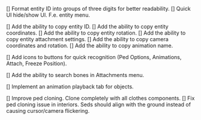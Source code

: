 [] Format entity ID into groups of three digits for better readability.
[] Quick UI hide/show UI. F.e. entity menu.

[] Add the ability to copy entity ID.
[] Add the ability to copy entity coordinates.
[] Add the ability to copy entity rotation.
[] Add the ability to copy entity attachment settings.
[] Add the ability to copy camera coordinates and rotation.
[] Add the ability to copy animation name.

[] Add icons to buttons for quick recognition (Ped Options, Animations, Attach, Freeze Position). 

[] Add the ability to search bones in Attachments menu.

[] Implement an animation playback tab for objects.

[] Improve ped cloning. Clone completely with all clothes components.
[] Fix ped cloning issue in interiors. Seds should align with the ground instead of causing cursor/camera flickering.